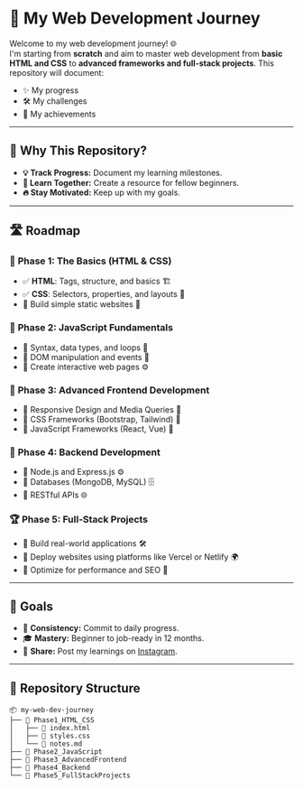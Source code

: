 # 🚀 **My Web Development Journey**

Welcome to my web development journey! 🌐  
I'm starting from **scratch** and aim to master web development from **basic HTML and CSS** to **advanced frameworks and full-stack projects**. This repository will document:  
- ✨ My progress  
- 🛠️ My challenges  
- 🎉 My achievements  

---

## 📌 **Why This Repository?**
- **💡 Track Progress:** Document my learning milestones.  
- **📖 Learn Together:** Create a resource for fellow beginners.  
- **🔥 Stay Motivated:** Keep up with my goals.  

---

## 🛣️ **Roadmap**

### 🥇 **Phase 1: The Basics (HTML & CSS)**  
- ✅ **HTML**: Tags, structure, and basics 🏗️  
- ✅ **CSS**: Selectors, properties, and layouts 🎨  
- 🚧 Build simple static websites 🌟  

### 🥈 **Phase 2: JavaScript Fundamentals**  
- 🚧 Syntax, data types, and loops 🔄  
- 🚧 DOM manipulation and events 🎯  
- 🚧 Create interactive web pages ⚙️  

### 🥉 **Phase 3: Advanced Frontend Development**  
- 🚧 Responsive Design and Media Queries 📱  
- 🚧 CSS Frameworks (Bootstrap, Tailwind) 💎  
- 🚧 JavaScript Frameworks (React, Vue) 🚀  

### 🥇 **Phase 4: Backend Development**  
- 🚧 Node.js and Express.js ⚙️  
- 🚧 Databases (MongoDB, MySQL) 🗄️  
- 🚧 RESTful APIs 🌐  

### 🏆 **Phase 5: Full-Stack Projects**  
- 🚧 Build real-world applications 🛠️  
- 🚧 Deploy websites using platforms like Vercel or Netlify 🌍  
- 🚧 Optimize for performance and SEO 🚀  

---

## 🎯 **Goals**
- 📅 **Consistency:** Commit to daily progress.  
- 🎓 **Mastery:** Beginner to job-ready in 12 months.  
- 📸 **Share:** Post my learnings on [Instagram](https://www.instagram.com/).  

---

## 📂 **Repository Structure**
```plaintext
📦 my-web-dev-journey
├── 📁 Phase1_HTML_CSS
│   ├── 📄 index.html
│   ├── 📄 styles.css
│   └── 📝 notes.md
├── 📁 Phase2_JavaScript
├── 📁 Phase3_AdvancedFrontend
├── 📁 Phase4_Backend
└── 📁 Phase5_FullStackProjects
